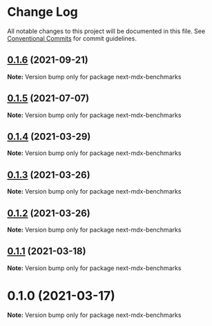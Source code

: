 # Change Log

All notable changes to this project will be documented in this file.
See [Conventional Commits](https://conventionalcommits.org) for commit guidelines.

## [0.1.6](https://github.com/shadcn/next-mdx/compare/next-mdx-benchmarks@0.1.5...next-mdx-benchmarks@0.1.6) (2021-09-21)

**Note:** Version bump only for package next-mdx-benchmarks





## [0.1.5](https://github.com/shadcn/next-mdx/compare/next-mdx-benchmarks@0.1.4...next-mdx-benchmarks@0.1.5) (2021-07-07)

**Note:** Version bump only for package next-mdx-benchmarks





## [0.1.4](https://github.com/shadcn/next-mdx/compare/next-mdx-benchmarks@0.1.3...next-mdx-benchmarks@0.1.4) (2021-03-29)

**Note:** Version bump only for package next-mdx-benchmarks





## [0.1.3](https://github.com/shadcn/next-mdx/compare/next-mdx-benchmarks@0.1.2...next-mdx-benchmarks@0.1.3) (2021-03-26)

**Note:** Version bump only for package next-mdx-benchmarks





## [0.1.2](https://github.com/shadcn/next-mdx/compare/next-mdx-benchmarks@0.1.1...next-mdx-benchmarks@0.1.2) (2021-03-26)

**Note:** Version bump only for package next-mdx-benchmarks





## [0.1.1](https://github.com/shadcn/next-mdx/compare/next-mdx-benchmarks@0.1.0...next-mdx-benchmarks@0.1.1) (2021-03-18)

**Note:** Version bump only for package next-mdx-benchmarks





# 0.1.0 (2021-03-17)

**Note:** Version bump only for package next-mdx-benchmarks
